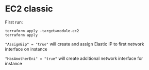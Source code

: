 # EC2 classic

First run:

```
terraform apply -target=module.ec2 
terraform apply
```

```"AssignEip" = "true"``` will create and assign Elastic IP to first network interface on instance

```"HasAnotherEni" = "true"``` will create additional network interface for instance